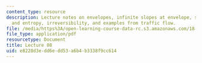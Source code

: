 ```yaml
---
content_type: resource
description: Lecture notes on envelopes, infinite slopes at envelope, shocks, conservation
  and entropy, irreversibility, and examples from traffic flow.
file: /media/https%3A/open-learning-course-data-rc.s3.amazonaws.com/18-306-advanced-partial-differential-equations-with-applications-fall-2009/e8228d3edd6edd53a6b4b3338f9cc614_MIT18_306f09_lec08.pdf
file_type: application/pdf
resourcetype: Document
title: Lecture 08
uid: e8228d3e-dd6e-dd53-a6b4-b3338f9cc614
---
```

